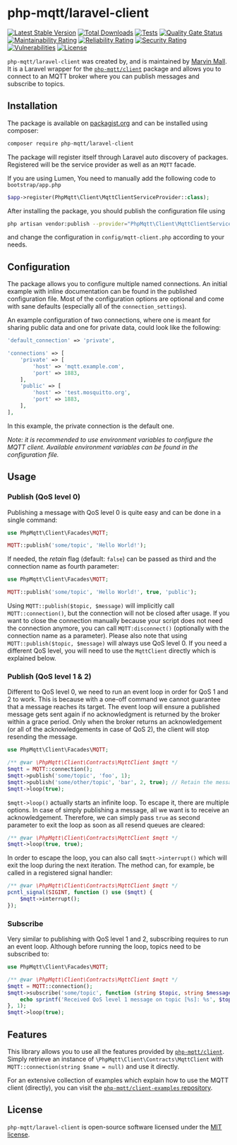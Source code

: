# php-mqtt/laravel-client

[![Latest Stable Version](https://poser.pugx.org/php-mqtt/laravel-client/v)](https://packagist.org/packages/php-mqtt/laravel-client)
[![Total Downloads](https://poser.pugx.org/php-mqtt/laravel-client/downloads)](https://packagist.org/packages/php-mqtt/laravel-client)
[![Tests](https://github.com/php-mqtt/laravel-client/workflows/Tests/badge.svg)](https://github.com/php-mqtt/laravel-client/actions?query=workflow%3ATests)
[![Quality Gate Status](https://sonarcloud.io/api/project_badges/measure?project=php-mqtt_laravel-client&metric=alert_status)](https://sonarcloud.io/dashboard?id=php-mqtt_laravel-client)
[![Maintainability Rating](https://sonarcloud.io/api/project_badges/measure?project=php-mqtt_laravel-client&metric=sqale_rating)](https://sonarcloud.io/dashboard?id=php-mqtt_laravel-client)
[![Reliability Rating](https://sonarcloud.io/api/project_badges/measure?project=php-mqtt_laravel-client&metric=reliability_rating)](https://sonarcloud.io/dashboard?id=php-mqtt_laravel-client)
[![Security Rating](https://sonarcloud.io/api/project_badges/measure?project=php-mqtt_laravel-client&metric=security_rating)](https://sonarcloud.io/dashboard?id=php-mqtt_laravel-client)
[![Vulnerabilities](https://sonarcloud.io/api/project_badges/measure?project=php-mqtt_laravel-client&metric=vulnerabilities)](https://sonarcloud.io/dashboard?id=php-mqtt_laravel-client)
[![License](https://poser.pugx.org/php-mqtt/laravel-client/license)](https://packagist.org/packages/php-mqtt/laravel-client)

`php-mqtt/laravel-client` was created by, and is maintained by [Marvin Mall](https://github.com/namoshek).
It is a Laravel wrapper for the [`php-mqtt/client`](https://github.com/php-mqtt/client) package and
allows you to connect to an MQTT broker where you can publish messages and subscribe to topics.

## Installation

The package is available on [packagist.org](https://packagist.org/packages/php-mqtt/laravel-client) and can be installed using composer:

```bash
composer require php-mqtt/laravel-client
```

The package will register itself through Laravel auto discovery of packages.
Registered will be the service provider as well as an `MQTT` facade.

If you are using Lumen, You need to manually add the following code to ` bootstrap/app.php`
```php
$app->register(PhpMqtt\Client\MqttClientServiceProvider::class);
```

After installing the package, you should publish the configuration file using

```bash
php artisan vendor:publish --provider="PhpMqtt\Client\MqttClientServiceProvider" --tag="config"
```

and change the configuration in `config/mqtt-client.php` according to your needs.

## Configuration

The package allows you to configure multiple named connections. An initial example with inline documentation can be found in the published configuration file.
Most of the configuration options are optional and come with sane defaults (especially all of the `connection_settings`).

An example configuration of two connections, where one is meant for sharing public data and one for private data, could look like the following:
```php
'default_connection' => 'private',

'connections' => [
    'private' => [
        'host' => 'mqtt.example.com',
        'port' => 1883,
    ],
    'public' => [
        'host' => 'test.mosquitto.org',
        'port' => 1883,
    ],
],
```
In this example, the private connection is the default one.

_Note: it is recommended to use environment variables to configure the MQTT client. Available environment variables can be found in the configuration file._

## Usage

### Publish (QoS level 0)

Publishing a message with QoS level 0 is quite easy and can be done in a single command:
```php
use PhpMqtt\Client\Facades\MQTT;

MQTT::publish('some/topic', 'Hello World!');
```

If needed, the _retain_ flag (default: `false`) can be passed as third and the connection name as fourth parameter:
```php
use PhpMqtt\Client\Facades\MQTT;

MQTT::publish('some/topic', 'Hello World!', true, 'public');
```

Using `MQTT::publish($topic, $message)` will implicitly call `MQTT::connection()`, but the connection will not be closed after usage.
If you want to close the connection manually because your script does not need the connection anymore,
you can call `MQTT:disconnect()` (optionally with the connection name as a parameter).
Please also note that using `MQTT::publish($topic, $message)` will always use QoS level 0.
If you need a different QoS level, you will need to use the `MqttClient` directly which is explained below.

### Publish (QoS level 1 & 2)

Different to QoS level 0, we need to run an event loop in order for QoS 1 and 2 to work.
This is because with a one-off command we cannot guarantee that a message reaches its target.
The event loop will ensure a published message gets sent again if no acknowledgment is returned by the broker within a grace period.
Only when the broker returns an acknowledgement (or all of the acknowledgements in case of QoS 2),
the client will stop resending the message.

```php
use PhpMqtt\Client\Facades\MQTT;

/** @var \PhpMqtt\Client\Contracts\MqttClient $mqtt */
$mqtt = MQTT::connection();
$mqtt->publish('some/topic', 'foo', 1);
$mqtt->publish('some/other/topic', 'bar', 2, true); // Retain the message
$mqtt->loop(true);
```

`$mqtt->loop()` actually starts an infinite loop. To escape it, there are multiple options.
In case of simply publishing a message, all we want is to receive an acknowledgement.
Therefore, we can simply pass `true` as second parameter to exit the loop as soon as all resend queues are cleared:

```php
/** @var \PhpMqtt\Client\Contracts\MqttClient $mqtt */
$mqtt->loop(true, true);
```

In order to escape the loop, you can also call `$mqtt->interrupt()` which will exit the loop during
the next iteration. The method can, for example, be called in a registered signal handler:
```php
/** @var \PhpMqtt\Client\Contracts\MqttClient $mqtt */
pcntl_signal(SIGINT, function () use ($mqtt) {
    $mqtt->interrupt();
});
```

### Subscribe

Very similar to publishing with QoS level 1 and 2, subscribing requires to run an event loop.
Although before running the loop, topics need to be subscribed to:

```php
use PhpMqtt\Client\Facades\MQTT;

/** @var \PhpMqtt\Client\Contracts\MqttClient $mqtt */
$mqtt = MQTT::connection();
$mqtt->subscribe('some/topic', function (string $topic, string $message) {
    echo sprintf('Received QoS level 1 message on topic [%s]: %s', $topic, $message);
}, 1);
$mqtt->loop(true);
```

## Features

This library allows you to use all the features provided by [`php-mqtt/client`](https://github.com/php-mqtt/client).
Simply retrieve an instance of `\PhpMqtt\Client\Contracts\MqttClient` with `MQTT::connection(string $name = null)` and use it directly.

For an extensive collection of examples which explain how to use the MQTT client (directly),
you can visit the [`php-mqtt/client-examples` repository](https://github.com/php-mqtt/client-examples).

## License

`php-mqtt/laravel-client` is open-source software licensed under the [MIT license](LICENSE.md).
